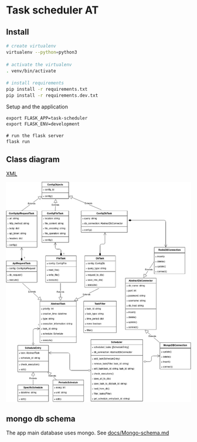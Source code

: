 # Task scheduler AT

## Install

```bash
# create virtualenv
virtualenv --python=python3

# activate the virtualenv
. venv/bin/activate

# install requirements
pip install -r requirements.txt
pip install -r requirements.dev.txt
```
Setup and the application
```
export FLASK_APP=task-scheduler
export FLASK_ENV=development

# run the flask server
flask run
```

## Class diagram

[XML](docs/task-manager.xml)

![diagram](docs/task-manager.jpg)

## mongo db schema

The app main database uses mongo. See [docs/Mongo-schema.md](docs/Mongo-schema.md)

